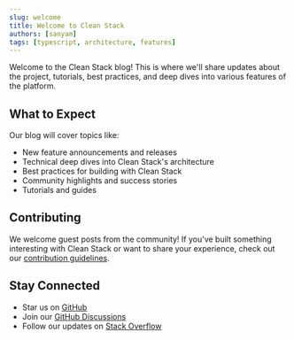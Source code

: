 ```yaml
---
slug: welcome
title: Welcome to Clean Stack
authors: [sanyam]
tags: [typescript, architecture, features]
---
```


Welcome to the Clean Stack blog! This is where we'll share updates about the project, tutorials, best practices, and deep dives into various features of the platform.

## What to Expect

Our blog will cover topics like:

- New feature announcements and releases
- Technical deep dives into Clean Stack's architecture
- Best practices for building with Clean Stack
- Community highlights and success stories
- Tutorials and guides

## Contributing

We welcome guest posts from the community! If you've built something interesting with Clean Stack or want to share your experience, check out our [contribution guidelines](https://github.com/ersanyamarya/clean-stack/blob/main/CONTRIBUTING.md).

## Stay Connected

- Star us on [GitHub](https://github.com/ersanyamarya/clean-stack)
- Join our [GitHub Discussions](https://github.com/ersanyamarya/clean-stack/discussions)
- Follow our updates on [Stack Overflow](https://stackoverflow.com/questions/tagged/clean-stack)
